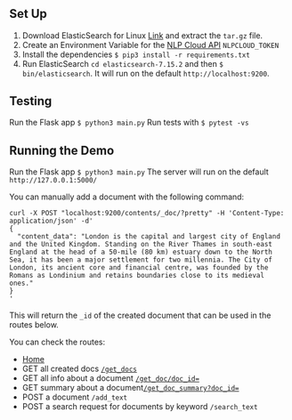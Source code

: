 #


## Set Up

1. Download ElasticSearch for Linux [Link](https://artifacts.elastic.co/downloads/elasticsearch/elasticsearch-7.15.2-linux-x86_64.tar.gz) and extract the `tar.gz` file.
2. Create an Environment Variable for the [NLP Cloud API](https://nlpcloud.io/) `NLPCLOUD_TOKEN`
3. Install the dependencies `$ pip3 install -r requirements.txt`
4. Run ElasticSearch `cd elasticsearch-7.15.2` and then `$ bin/elasticsearch`. It will run on the default `http://localhost:9200`.

## Testing

Run the Flask app `$ python3 main.py`
Run tests with `$ pytest -vs`

## Running the Demo

Run the Flask app `$ python3 main.py`
The server will run on the default `http://127.0.0.1:5000/`

You can manually add a document with the following command:

```
curl -X POST "localhost:9200/contents/_doc/?pretty" -H 'Content-Type: application/json' -d'
{
  "content_data": "London is the capital and largest city of England and the United Kingdom. Standing on the River Thames in south-east England at the head of a 50-mile (80 km) estuary down to the North Sea, it has been a major settlement for two millennia. The City of London, its ancient core and financial centre, was founded by the Romans as Londinium and retains boundaries close to its medieval ones."
}
'
```

This will return the `_id` of the created document that can be used in the routes below.

You can check the routes:

- [Home](http://127.0.0.1:5000/)
- GET all created docs [`/get_docs`](http://127.0.0.1:5000/get_docs)
- GET all info about a document [`/get_doc/doc_id=`](http://127.0.0.1:5000/get_doc?doc_id=27vAFX0Bxzluzn2kHfx7)
- GET summary about a document[`/get_doc_summary?doc_id=`](http://127.0.0.1:5000/get_doc?doc_id=27vAFX0Bxzluzn2kHfx7)
- POST a document `/add_text`
- POST a search request for documents by keyword `/search_text`

